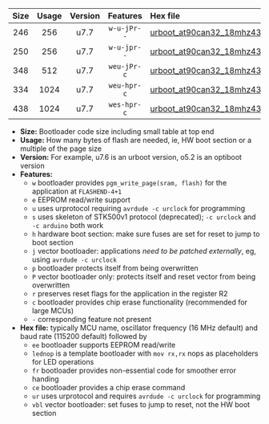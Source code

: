 |Size|Usage|Version|Features|Hex file|
|:-:|:-:|:-:|:-:|:--|
|246|256|u7.7|`w-u-jPr--`|[urboot_at90can32_18mhz432_38400bps_lednop_ur_vbl.hex](https://raw.githubusercontent.com/stefanrueger/urboot.hex/main/mcus/at90can32/fcpu_18mhz432/38400_bps/urboot_at90can32_18mhz432_38400bps_lednop_ur_vbl.hex)|
|250|256|u7.7|`w-u-jpr--`|[urboot_at90can32_18mhz432_38400bps_lednop_fr_ur_vbl.hex](https://raw.githubusercontent.com/stefanrueger/urboot.hex/main/mcus/at90can32/fcpu_18mhz432/38400_bps/urboot_at90can32_18mhz432_38400bps_lednop_fr_ur_vbl.hex)|
|348|512|u7.7|`weu-jPr-c`|[urboot_at90can32_18mhz432_38400bps_ee_lednop_fr_ce_ur_vbl.hex](https://raw.githubusercontent.com/stefanrueger/urboot.hex/main/mcus/at90can32/fcpu_18mhz432/38400_bps/urboot_at90can32_18mhz432_38400bps_ee_lednop_fr_ce_ur_vbl.hex)|
|334|1024|u7.7|`weu-hpr-c`|[urboot_at90can32_18mhz432_38400bps_ee_lednop_fr_ce_ur.hex](https://raw.githubusercontent.com/stefanrueger/urboot.hex/main/mcus/at90can32/fcpu_18mhz432/38400_bps/urboot_at90can32_18mhz432_38400bps_ee_lednop_fr_ce_ur.hex)|
|438|1024|u7.7|`wes-hpr-c`|[urboot_at90can32_18mhz432_38400bps_ee_lednop_fr_ce.hex](https://raw.githubusercontent.com/stefanrueger/urboot.hex/main/mcus/at90can32/fcpu_18mhz432/38400_bps/urboot_at90can32_18mhz432_38400bps_ee_lednop_fr_ce.hex)|

- **Size:** Bootloader code size including small table at top end
- **Usage:** How many bytes of flash are needed, ie, HW boot section or a multiple of the page size
- **Version:** For example, u7.6 is an urboot version, o5.2 is an optiboot version
- **Features:**
  + `w` bootloader provides `pgm_write_page(sram, flash)` for the application at `FLASHEND-4+1`
  + `e` EEPROM read/write support
  + `u` uses urprotocol requiring `avrdude -c urclock` for programming
  + `s` uses skeleton of STK500v1 protocol (deprecated); `-c urclock` and `-c arduino` both work
  + `h` hardware boot section: make sure fuses are set for reset to jump to boot section
  + `j` vector bootloader: applications *need to be patched externally*, eg, using `avrdude -c urclock`
  + `p` bootloader protects itself from being overwritten
  + `P` vector bootloader only: protects itself and reset vector from being overwritten
  + `r` preserves reset flags for the application in the register R2
  + `c` bootloader provides chip erase functionality (recommended for large MCUs)
  + `-` corresponding feature not present
- **Hex file:** typically MCU name, oscillator frequency (16 MHz default) and baud rate (115200 default) followed by
  + `ee` bootloader supports EEPROM read/write
  + `lednop` is a template bootloader with `mov rx,rx` nops as placeholders for LED operations
  + `fr` bootloader provides non-essential code for smoother error handing
  + `ce` bootloader provides a chip erase command
  + `ur` uses urprotocol and requires `avrdude -c urclock` for programming
  + `vbl` vector bootloader: set fuses to jump to reset, not the HW boot section
